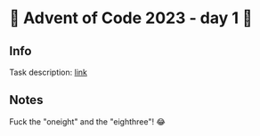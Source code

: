 # 🎄 Advent of Code 2023 - day 1 🎄

## Info

Task description: [link](https://adventofcode.com/2023/day/1)

## Notes

Fuck the "oneight" and the "eighthree"! 😂
